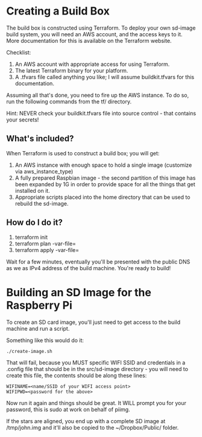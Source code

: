 Creating a Build Box
====================
The build box is constructed using Terraform.  To deploy your own sd-image build system, you will need an 
AWS account, and the access keys to it.  More documentation for this is available on the Terraform website.

Checklist: 
1.  An AWS account with appropriate access for using Terraform.
1.  The latest Terraform binary for your platform.
1.  A .tfvars file called anything you like; I will assume buildkit.tfvars for this documentation.

Assuming all that's done, you need to fire up the AWS instance.  To do so, run the following commands from the tf/ directory. 

Hint: NEVER check your buildkit.tfvars file into source control - that contains your secrets!

What's included?
----------------

When Terraform is used to construct a build box; you will get: 
1. An AWS instance with enough space to hold a single image (customize via aws_instance_type)
1. A fully prepared Raspbian image - the second partition of this image has been expanded by 1G in order to provide space for all the things that get installed on it. 
1. Appropriate scripts placed into the home directory that can be used to rebuild the sd-image. 

How do I do it?
---------------

1.  terraform init
1.  terraform plan -var-file=<location of buildkit.tfvars>
1.  terraform apply -var-file=<location of buildkit.tfvars>

Wait for a few minutes, eventually you'll be presented with the public DNS as we as IPv4 address of the build machine.  You're ready to build!

Building an SD Image for the Raspberry Pi
=========================================
To create an SD card image, you'll just need to get access to the build machine and run a script. 

Something like this would do it: 

    ./create-image.sh 

That will fail, because you MUST specific WIFI SSID and credentials in a .config file that should be in the src/sd-image directory - you will need to create this file, the contents should be along these lines:

    WIFINAME=<name/SSID of your WIFI access point>
    WIFIPWD=<password for the above>
    
 Now run it again and things should be great.  It WILL prompt you for your password, this is sudo at work on behalf of piimg.
    
If the stars are aligned, you end up with a complete SD image at /tmp/john.img and it'll also be copied to the ~/Dropbox/Public/ folder.
